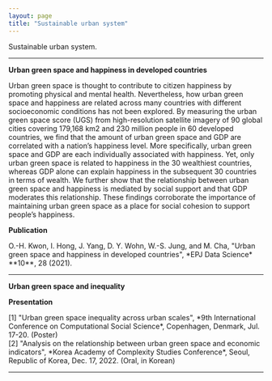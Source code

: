 ```yaml
---
layout: page
title: "Sustainable urban system"
---
```


Sustainable urban system.

---

**Urban green space and happiness in developed countries**

<span class="small">
Urban green space is thought to contribute to citizen happiness by promoting physical and mental health. Nevertheless, how urban green space and happiness are related across many countries with different socioeconomic conditions has not been explored. By measuring the urban green space score (UGS) from high-resolution satellite imagery of 90 global cities covering 179,168 km2 and 230 million people in 60 developed countries, we find that the amount of urban green space and GDP are correlated with a nation’s happiness level. More specifically, urban green space and GDP are each individually associated with happiness. Yet, only urban green space is related to happiness in the 30 wealthiest countries, whereas GDP alone can explain happiness in the subsequent 30 countries in terms of wealth. We further show that the relationship between urban green space and happiness is mediated by social support and that GDP moderates this relationship. These findings corroborate the importance of maintaining urban green space as a place for social cohesion to support people’s happiness.
</span>

**Publication**

<span class="small">
O.-H. Kwon, I. Hong, J. Yang, D. Y. Wohn, W.-S. Jung, and M. Cha, "Urban green space and happiness in developed countries", *EPJ Data Science* **10**, 28 (2021). <br>
</span>

---

**Urban green space and inequality**

**Presentation**

<span class="small"> 
[1] "Urban green space inequality across urban scales", *9th International Conference on Computational Social Science*, Copenhagen, Denmark, Jul. 17-20. (Poster)<br>
[2] "Analysis on the relationship between urban green space and economic indicators", *Korea Academy of Complexity Studies Conference*, Seoul, Republic of Korea, Dec. 17, 2022. (Oral, in Korean)<br>
</span>

---
